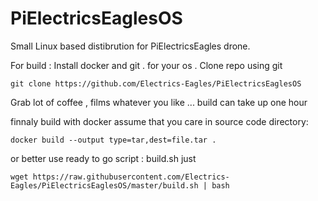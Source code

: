 # PiElectricsEaglesOS
Small Linux based distibrution for PiElectricsEagles drone.

For build : 
Install docker and git . for your os .
Clone repo using git 
```
git clone https://github.com/Electrics-Eagles/PiElectricsEaglesOS
```
Grab lot of coffee , films whatever you like ... build can take up one hour

finnaly build with docker assume that you care in source code directory:
```
docker build --output type=tar,dest=file.tar .
```
or better use ready to go script : build.sh
just 
```
wget https://raw.githubusercontent.com/Electrics-Eagles/PiElectricsEaglesOS/master/build.sh | bash
```
